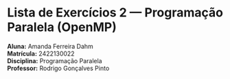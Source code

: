 # Lista de Exercícios 2 — Programação Paralela (OpenMP)

**Aluna:** Amanda Ferreira Dahm  
**Matrícula:** 2422130022  
**Disciplina:** Programação Paralela  
**Professor:** Rodrigo Gonçalves Pinto

